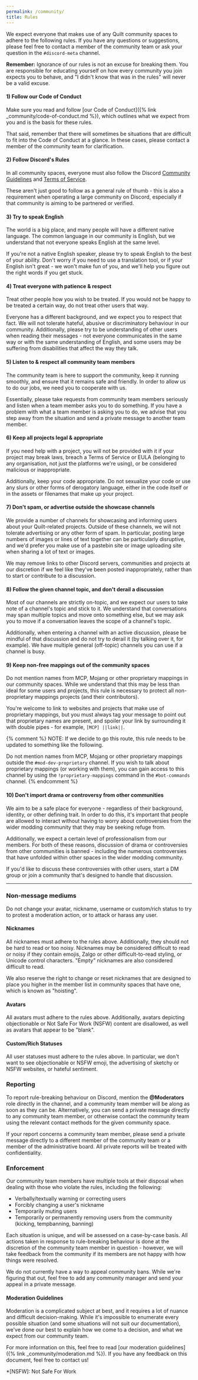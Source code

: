 ```yaml
---
permalink: /community/
title: Rules
---
```


We expect everyone that makes use of any Quilt community spaces to adhere to the following rules. If you have any
questions or suggestions, please feel free to contact a member of the community team or ask your question in the
`#discord-meta` channel.

**Remember:** Ignorance of our rules is not an excuse for breaking them. You are responsible for educating yourself on
how every community you join expects you to behave, and "I didn't know that was in the rules" will never be a valid
excuse.

#### 1) Follow our Code of Conduct

Make sure you read and follow [our Code of Conduct]({% link _community/code-of-conduct.md %}), which outlines what we expect
from you and is the basis for these rules.

That said, remember that there will sometimes be situations that are difficult to fit into the Code of Conduct at a
glance. In these cases, please contact a member of the community team for clarification.

#### 2) Follow Discord's Rules

In all community spaces, everyone must also follow the Discord [Community Guidelines](https://discord.com/guidelines) 
and [Terms of Service](https://discord.com/terms).

These aren't just good to follow as a general rule of thumb - this is also a requirement when operating a large 
community on Discord, especially if that community is aiming to be partnered or verified.

#### 3) Try to speak English

The world is a big place, and many people will have a different native language. The common language in our community is
English, but we understand that not everyone speaks English at the same level.

If you're not a native English speaker, please try to speak English to the best of your ability. Don't worry if you need
to use a translation tool, or if your English isn't great - we won't make fun of you, and we'll help you figure out the
right words if you get stuck.

#### 4) Treat everyone with patience & respect

Treat other people how you wish to be treated. If you would not be happy to be treated a certain way, do not treat
other users that way.

Everyone has a different background, and we expect you to respect that fact. We will not tolerate hateful, abusive or
discriminatory behaviour in our community. Additionally, please try to be understanding of other users when reading
their messages - not everyone communicates in the same way or with the same understanding of English, and some users
may be suffering from disabilities that affect the way they talk.

#### 5) Listen to & respect all community team members

The community team is here to support the community, keep it running smoothly, and ensure that it remains safe and 
friendly. In order to allow us to do our jobs, we need you to cooperate with us.

Essentially, please take requests from community team members seriously and listen when a team member asks you to do 
something. If you have a problem with what a team member is asking you to do, we advise that you step away from the 
situation and send a private message to another team member.

#### 6) Keep all projects legal & appropriate

If you need help with a project, you will not be provided with it if your project may break laws, breach a Terms of
Service or EULA (belonging to any organisation, not just the platforms we're using), or be considered malicious or 
inappropriate.

Additionally, keep your code appropriate. Do not sexualize your code or use any slurs or other forms of derogatory
language, either in the code itself or in the assets or filenames that make up your project.

#### 7) Don't spam, or advertise outside the showcase channels

We provide a number of channels for showcasing and informing users about your Quilt-related projects. Outside of these
channels, we will not tolerate advertising or any other form of spam. In particular, posting large numbers of images or
lines of text together can be particularly disruptive, and we'd prefer you make use of a pastebin site or image
uploading site when sharing a lot of text or images.

We may remove links to other Discord servers, communities and projects at our discretion if we feel like they've been
posted inappropriately, rather than to start or contribute to a discussion.

#### 8) Follow the given channel topic, and don't derail a discussion

Most of our channels are strictly on-topic, and we expect our users to take note of a channel's topic and stick to it.
We understand that conversations may span multiple topics and move onto something else, but we may ask you to move if
a conversation leaves the scope of a channel's topic.

Additionally, when entering a channel with an active discussion, please be mindful of that discussion and do not try to
derail it (by talking over it, for example). We have multiple general (off-topic) channels you can use if a channel is
busy.

#### 9) Keep non-free mappings out of the community spaces

Do not mention names from MCP, Mojang or other proprietary mappings in our community spaces. While we understand that
this may be less than ideal for some users and projects, this rule is necessary to protect all non-proprietary 
mappings projects (and their contributors).

You're welcome to link to websites and projects that make use of proprietary mappings, but you must always tag your
message to point out that proprietary names are present, and spoiler your link by surrounding it with double pipes - 
for example, `[MCP] ||link||`.

{% comment %}
NOTE: If we decide to go this route, this rule needs to be updated to something like the following.

Do not mention names from MCP, Mojang or other proprietary mappings outside the `#mod-dev-proprietary` channel. If 
you wish to talk about proprietary mappings (or working with them), you can gain access to this channel by using 
the `!proprietary-mappings` command in the `#bot-commands` channel.
{% endcomment %}

#### 10) Don't import drama or controversy from other communities

We aim to be a safe place for everyone - regardless of their background, identity, or other defining trait. In order 
to do this, it's important that people are allowed to interact without having to worry about controversies from the
wider modding community that they may be seeking refuge from.

Additionally, we expect a certain level of professionalism from our members. For both of these reasons, discussion
of drama or controversies from other communities is banned - including the numerous controversies that have unfolded 
within other spaces in the wider modding community.

If you'd like to discuss these controversies with other users, start a DM group or join a community that's designed to 
handle that discussion.

---

### Non-message mediums

Do not change your avatar, nickname, username or custom/rich status to try to protest a moderation action, or to attack
or harass any user.

#### Nicknames

All nicknames must adhere to the rules above. Additionally, they should not be hard to read or too noisy. Nicknames
may be considered difficult to read or noisy if they contain emojis, Zalgo or other difficult-to-read styling, or
Unicode control characters. "Empty" nicknames are also considered difficult to read.

We also reserve the right to change or reset nicknames that are designed to place you higher in the member list in
community spaces that have one, which is known as "hoisting".

#### Avatars

All avatars must adhere to the rules above. Additionally, avatars depicting objectionable or Not Safe For Work (NSFW)
content are disallowed, as well as avatars that appear to be "blank".

#### Custom/Rich Statuses

All user statuses must adhere to the rules above. In particular, we don't want to see objectionable or NSFW
emoji, the advertising of sketchy or NSFW websites, or hateful sentiment.

### Reporting

To report rule-breaking behaviour on Discord, mention the **@Moderators** role directly in the channel, and a community 
team member will be along as soon as they can be. Alternatively, you can send a private message directly to any 
community team member, or otherwise contact the community team using the relevant contact methods for the given 
community space.

If your report concerns a community team member, please send a private message directly to a different 
member of the community team or a member of the administrative board. All private reports will be treated with 
confidentiality.

### Enforcement

Our community team members have multiple tools at their disposal when dealing with those who violate the rules, 
including the following:

* Verbally/textually warning or correcting users
* Forcibly changing a user's nickname
* Temporarily muting users
* Temporarily or permanently removing users from the community (kicking, tempbanning, banning)

Each situation is unique, and will be assessed on a case-by-case basis. All actions taken in response to rule-breaking
behaviour is done at the discretion of the community team member in question - however, we will take feedback from 
the community if its members are not happy with how things were resolved.

We do not currently have a way to appeal community bans. While we're figuring that out, feel free to add any community 
manager and send your appeal in a private message.

#### Moderation Guidelines

Moderation is a complicated subject at best, and it requires a lot of nuance and difficult decision-making. While
it's impossible to enumerate every possible situation (and some situations will not suit our documentation), we've done
our best to explain how we come to a decision, and what we expect from our community team.

For more information on this, feel free to read
[our moderation guidelines]({% link _community/moderation.md %}). If you have any feedback on this document, feel free to 
contact us!

*[NSFW]: Not Safe For Work
